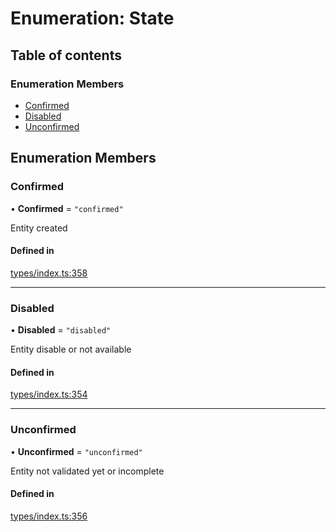 # Enumeration: State

## Table of contents

### Enumeration Members

- [Confirmed](State.md#confirmed)
- [Disabled](State.md#disabled)
- [Unconfirmed](State.md#unconfirmed)

## Enumeration Members

### Confirmed

• **Confirmed** = ``"confirmed"``

Entity created

#### Defined in

[types/index.ts:358](https://github.com/nevermined-io/react-components/blob/cc28a85/catalog/src/types/index.ts#L358)

___

### Disabled

• **Disabled** = ``"disabled"``

Entity disable or not available

#### Defined in

[types/index.ts:354](https://github.com/nevermined-io/react-components/blob/cc28a85/catalog/src/types/index.ts#L354)

___

### Unconfirmed

• **Unconfirmed** = ``"unconfirmed"``

Entity not validated yet or incomplete

#### Defined in

[types/index.ts:356](https://github.com/nevermined-io/react-components/blob/cc28a85/catalog/src/types/index.ts#L356)
